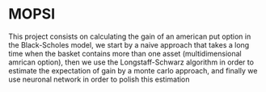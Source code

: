 # MOPSI

This project consists on calculating the gain of an american put option in the Black-Scholes model,
we start by a naive approach that takes a long time when the basket contains more than one asset 
(multidimensional amrican option), then we use the Longstaff-Schwarz algorithm in order to estimate the expectation 
of gain by a monte carlo approach, and finally we use neuronal network in order to polish this estimation
